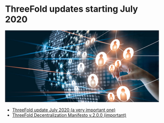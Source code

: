 # ThreeFold updates starting July 2020

![](img/information_cloud.png)

- <a href="ThreeFold update doc July 2020.pdf">ThreeFold update July 2020 (a very important one)</a>
- <a href="ThreeFold Decentralization Manifesto v_2_0_0.pdf">ThreeFold Decentralization Manifesto v.2.0.0 (important)</a>
 

 